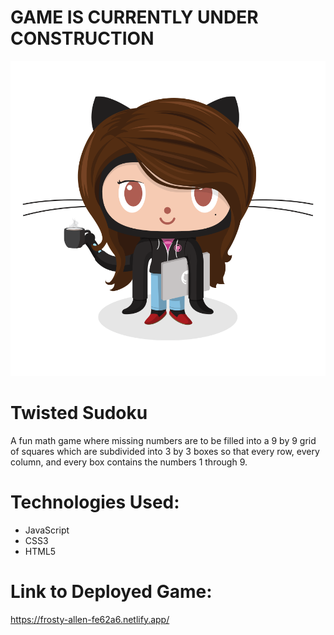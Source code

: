 # GAME IS CURRENTLY UNDER CONSTRUCTION #

![](img/avatar.png)

# Twisted Sudoku
A fun math game where missing numbers are to be filled into a 9 by 9 grid of squares which are subdivided into 3 by 3 boxes so that every row, every column, and every box contains the numbers 1 through 9.

# Technologies Used:
- JavaScript
- CSS3
- HTML5

# Link to Deployed Game:
https://frosty-allen-fe62a6.netlify.app/